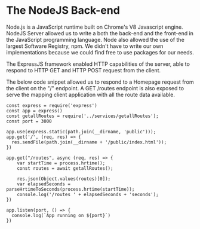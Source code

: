 # The NodeJS Back-end
Node.js is a JavaScript runtime built on Chrome's V8 Javascript engine. NodeJS Server allowed us to write a both the back-end and the front-end in the JavaScript programming language. Node also allowed the use of the largest Software Registry, npm. We didn't have to write our own implementations because we could find free to use packages for our needs.

The ExpressJS framework enabled HTTP capabilities of the server, able to respond to HTTP GET and HTTP POST request from the client.

The below code snippet allowed us to respond to a Homepage request from the client on the "/" endpoint. A GET /routes endpoint is also exposed to serve the mapping client application with all the route data available.

```
const express = require('express')
const app = express()
const getallRoutes = require('../services/getallRoutes');
const port = 3000

app.use(express.static(path.join(__dirname, 'public')));
app.get('/', (req, res) => {
  res.sendFile(path.join(__dirname + '/public/index.html'));
})

app.get("/routes", async (req, res) => {
    var startTime = process.hrtime();
    const routes = await getallRoutes();

    res.json(Object.values(routes)[0]);
    var elapsedSeconds = parseHrtimeToSeconds(process.hrtime(startTime));
    console.log('/routes ' + elapsedSeconds + 'seconds');
})

app.listen(port, () => {
  console.log(`App running on ${port}`)
})
```